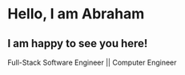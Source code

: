 # Hello, I am Abraham
<!-- TO DO: add more details about me later -->

## I am happy to see you here!

Full-Stack Software Engineer || Computer Engineer
